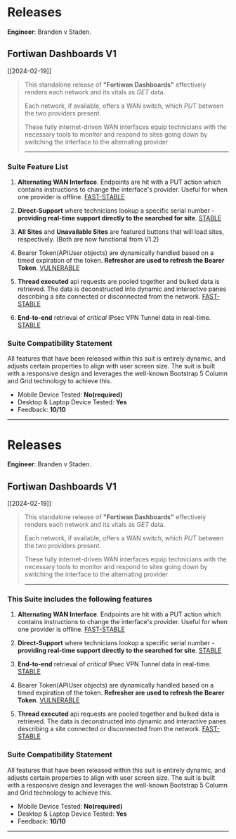 # Releases

**Engineer**: Branden v Staden.

## Fortiwan Dashboards V1

[[2024-02-19]]

> This standalone release of **"Fortiwan Dashboards"** effectively renders each network and its vitals as _GET_ data.
>
> Each network, if available, offers a WAN switch, which _PUT_ between the two providers present.
>
> These fully internet-driven WAN interfaces equip technicians with the necessary tools to monitor and respond to sites going down by switching the interface to the alternating provider
>
> ---

### Suite Feature List

1. **Alternating WAN Interface**. Endpoints are hit with a PUT action which contains instructions to change the interface's provider. Useful for when one provider is offline. [FAST-STABLE](V1)

2. **Direct-Support** where technicians lookup a specific serial number - **providing real-time support directly to the searched for site**. [STABLE](V1)

3. **All Sites** and **Unavailable Sites**  are featured buttons that will load sites, respectively. (Both are now functional from V1.2)

4. Bearer Token(APIUser objects) are dynamically handled based on a timed expiration of the token. **Refresher are used to refresh the Bearer Token**. [VULNERABLE](NO-CERTIFICATE)

5. **Thread executed** api requests are pooled together and bulked data is retrieved. The data is deconstructed into dynamic and interactive panes describing a site connected or disconnected from the network. [FAST-STABLE](V1)

6. **End-to-end** retrieval of _critical_ IPsec VPN Tunnel data in real-time. [STABLE](V1)

### Suite Compatibility Statement

All features that have been released within this suit is entirely dynamic, and adjusts certain properties to align with user screen size. The suit is built with a responsive design and leverages the well-known Bootstrap 5 Column and Grid technology to achieve this.

- Mobile Device Tested: **No(required)**
- Desktop & Laptop Device Tested: **Yes**
- Feedback: **10/10**

---
# Releases

**Engineer**: Branden v Staden.

## Fortiwan Dashboards V1

[[2024-02-19]]

> This standalone release of **"Fortiwan Dashboards"** effectively renders each network and its vitals as _GET_ data.
>
> Each network, if available, offers a WAN switch, which _PUT_ between the two providers present.
>
> These fully internet-driven WAN interfaces equip technicians with the necessary tools to monitor and respond to sites going down by switching the interface to the alternating provider
>
> ---

### This Suite includes the following features

1. **Alternating WAN Interface**. Endpoints are hit with a PUT action which contains instructions to change the interface's provider. Useful for when one provider is offline. [FAST-STABLE](V1)

2. **Direct-Support** where technicians lookup a specific serial number - **providing real-time support directly to the searched for site**. [STABLE](V1)

3. **End-to-end** retrieval of _critical_ IPsec VPN Tunnel data in real-time. [STABLE](V1)

4. Bearer Token(APIUser objects) are dynamically handled based on a timed expiration of the token. **Refresher are used to refresh the Bearer Token**. [VULNERABLE](NO-CERTIFICATE)

5. **Thread executed** api requests are pooled together and bulked data is retrieved. The data is deconstructed into dynamic and interactive panes describing a site connected or disconnected from the network. [FAST-STABLE](V1)

### Suite Compatibility Statement

All features that have been released within this suit is entirely dynamic, and adjusts certain properties to align with user screen size. The suit is built with a responsive design and leverages the well-known Bootstrap 5 Column and Grid technology to achieve this.

- Mobile Device Tested: **No(required)**
- Desktop & Laptop Device Tested: **Yes**
- Feedback: **10/10**

---

